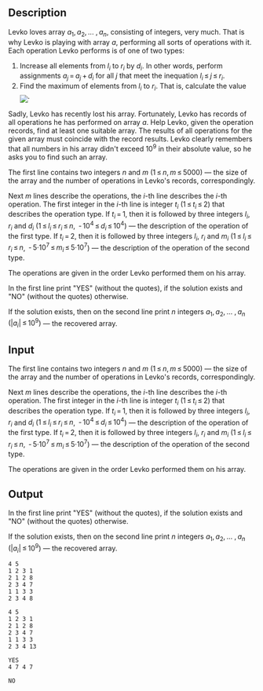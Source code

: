 ## Description

<div><p>Levko loves array <span class="tex-span"><i>a</i><sub class="lower-index">1</sub>, <i>a</i><sub class="lower-index">2</sub>, ... , <i>a</i><sub class="lower-index"><i>n</i></sub></span>, consisting of integers, very much. That is why Levko is playing with array <span class="tex-span"><i>a</i></span>, performing all sorts of operations with it. Each operation Levko performs is of one of two types:</p><ol> <li> Increase all elements from <span class="tex-span"><i>l</i><sub class="lower-index"><i>i</i></sub></span> to <span class="tex-span"><i>r</i><sub class="lower-index"><i>i</i></sub></span> by <span class="tex-span"><i>d</i><sub class="lower-index"><i>i</i></sub></span>. In other words, perform assignments <span class="tex-span"><i>a</i><sub class="lower-index"><i>j</i></sub> = <i>a</i><sub class="lower-index"><i>j</i></sub> + <i>d</i><sub class="lower-index"><i>i</i></sub></span> for all <span class="tex-span"><i>j</i></span> that meet the inequation <span class="tex-span"><i>l</i><sub class="lower-index"><i>i</i></sub> ≤ <i>j</i> ≤ <i>r</i><sub class="lower-index"><i>i</i></sub></span>. </li><li> Find the maximum of elements from <span class="tex-span"><i>l</i><sub class="lower-index"><i>i</i></sub></span> to <span class="tex-span"><i>r</i><sub class="lower-index"><i>i</i></sub></span>. That is, calculate the value <img align="middle" class="tex-formula" src="file://snSYC7aa.png" style="max-width: 100.0%;max-height: 100.0%;">. </li></ol><p>Sadly, Levko has recently lost his array. Fortunately, Levko has records of all operations he has performed on array <span class="tex-span"><i>a</i></span>. Help Levko, given the operation records, find at least one suitable array. The results of all operations for the given array must coincide with the record results. Levko clearly remembers that all numbers in his array didn't exceed <span class="tex-span">10<sup class="upper-index">9</sup></span> in their absolute value, so he asks you to find such an array.</p></div><div class="input-specification"><p>The first line contains two integers <span class="tex-span"><i>n</i></span> and <span class="tex-span"><i>m</i></span> (<span class="tex-span">1 ≤ <i>n</i>, <i>m</i> ≤ 5000</span>) — the size of the array and the number of operations in Levko's records, correspondingly.</p><p>Next <span class="tex-span"><i>m</i></span> lines describe the operations, the <span class="tex-span"><i>i</i></span>-th line describes the <span class="tex-span"><i>i</i></span>-th operation. The first integer in the <span class="tex-span"><i>i</i></span>-th line is integer <span class="tex-span"><i>t</i><sub class="lower-index"><i>i</i></sub></span> (<span class="tex-span">1 ≤ <i>t</i><sub class="lower-index"><i>i</i></sub> ≤ 2</span>) that describes the operation type. If <span class="tex-span"><i>t</i><sub class="lower-index"><i>i</i></sub> = 1</span>, then it is followed by three integers <span class="tex-span"><i>l</i><sub class="lower-index"><i>i</i></sub></span>, <span class="tex-span"><i>r</i><sub class="lower-index"><i>i</i></sub></span> and <span class="tex-span"><i>d</i><sub class="lower-index"><i>i</i></sub></span> (<span class="tex-span">1 ≤ <i>l</i><sub class="lower-index"><i>i</i></sub> ≤ <i>r</i><sub class="lower-index"><i>i</i></sub> ≤ <i>n</i></span>, <span class="tex-span"> - 10<sup class="upper-index">4</sup> ≤ <i>d</i><sub class="lower-index"><i>i</i></sub> ≤ 10<sup class="upper-index">4</sup></span>) — the description of the operation of the first type. If <span class="tex-span"><i>t</i><sub class="lower-index"><i>i</i></sub> = 2</span>, then it is followed by three integers <span class="tex-span"><i>l</i><sub class="lower-index"><i>i</i></sub></span>, <span class="tex-span"><i>r</i><sub class="lower-index"><i>i</i></sub></span> and <span class="tex-span"><i>m</i><sub class="lower-index"><i>i</i></sub></span> (<span class="tex-span">1 ≤ <i>l</i><sub class="lower-index"><i>i</i></sub> ≤ <i>r</i><sub class="lower-index"><i>i</i></sub> ≤ <i>n</i></span>, <span class="tex-span"> - 5·10<sup class="upper-index">7</sup> ≤ <i>m</i><sub class="lower-index"><i>i</i></sub> ≤ 5·10<sup class="upper-index">7</sup></span>) — the description of the operation of the second type.</p><p>The operations are given in the order Levko performed them on his array.</p></div><div class="output-specification"><p>In the first line print "<span class="tex-font-style-tt">YES</span>" (without the quotes), if the solution exists and "<span class="tex-font-style-tt">NO</span>" (without the quotes) otherwise.</p><p>If the solution exists, then on the second line print <span class="tex-span"><i>n</i></span> integers <span class="tex-span"><i>a</i><sub class="lower-index">1</sub>, <i>a</i><sub class="lower-index">2</sub>, ... , <i>a</i><sub class="lower-index"><i>n</i></sub></span> <span class="tex-span">(|<i>a</i><sub class="lower-index"><i>i</i></sub>| ≤ 10<sup class="upper-index">9</sup>)</span> — the recovered array.</p></div>

## Input

<p>The first line contains two integers <span class="tex-span"><i>n</i></span> and <span class="tex-span"><i>m</i></span> (<span class="tex-span">1 ≤ <i>n</i>, <i>m</i> ≤ 5000</span>) — the size of the array and the number of operations in Levko's records, correspondingly.</p><p>Next <span class="tex-span"><i>m</i></span> lines describe the operations, the <span class="tex-span"><i>i</i></span>-th line describes the <span class="tex-span"><i>i</i></span>-th operation. The first integer in the <span class="tex-span"><i>i</i></span>-th line is integer <span class="tex-span"><i>t</i><sub class="lower-index"><i>i</i></sub></span> (<span class="tex-span">1 ≤ <i>t</i><sub class="lower-index"><i>i</i></sub> ≤ 2</span>) that describes the operation type. If <span class="tex-span"><i>t</i><sub class="lower-index"><i>i</i></sub> = 1</span>, then it is followed by three integers <span class="tex-span"><i>l</i><sub class="lower-index"><i>i</i></sub></span>, <span class="tex-span"><i>r</i><sub class="lower-index"><i>i</i></sub></span> and <span class="tex-span"><i>d</i><sub class="lower-index"><i>i</i></sub></span> (<span class="tex-span">1 ≤ <i>l</i><sub class="lower-index"><i>i</i></sub> ≤ <i>r</i><sub class="lower-index"><i>i</i></sub> ≤ <i>n</i></span>, <span class="tex-span"> - 10<sup class="upper-index">4</sup> ≤ <i>d</i><sub class="lower-index"><i>i</i></sub> ≤ 10<sup class="upper-index">4</sup></span>) — the description of the operation of the first type. If <span class="tex-span"><i>t</i><sub class="lower-index"><i>i</i></sub> = 2</span>, then it is followed by three integers <span class="tex-span"><i>l</i><sub class="lower-index"><i>i</i></sub></span>, <span class="tex-span"><i>r</i><sub class="lower-index"><i>i</i></sub></span> and <span class="tex-span"><i>m</i><sub class="lower-index"><i>i</i></sub></span> (<span class="tex-span">1 ≤ <i>l</i><sub class="lower-index"><i>i</i></sub> ≤ <i>r</i><sub class="lower-index"><i>i</i></sub> ≤ <i>n</i></span>, <span class="tex-span"> - 5·10<sup class="upper-index">7</sup> ≤ <i>m</i><sub class="lower-index"><i>i</i></sub> ≤ 5·10<sup class="upper-index">7</sup></span>) — the description of the operation of the second type.</p><p>The operations are given in the order Levko performed them on his array.</p>

## Output

<p>In the first line print "<span class="tex-font-style-tt">YES</span>" (without the quotes), if the solution exists and "<span class="tex-font-style-tt">NO</span>" (without the quotes) otherwise.</p><p>If the solution exists, then on the second line print <span class="tex-span"><i>n</i></span> integers <span class="tex-span"><i>a</i><sub class="lower-index">1</sub>, <i>a</i><sub class="lower-index">2</sub>, ... , <i>a</i><sub class="lower-index"><i>n</i></sub></span> <span class="tex-span">(|<i>a</i><sub class="lower-index"><i>i</i></sub>| ≤ 10<sup class="upper-index">9</sup>)</span> — the recovered array.</p>





```input1
4 5
1 2 3 1
2 1 2 8
2 3 4 7
1 1 3 3
2 3 4 8

```




```input2
4 5
1 2 3 1
2 1 2 8
2 3 4 7
1 1 3 3
2 3 4 13

```




```output1
YES
4 7 4 7
```




```output2
NO

```


